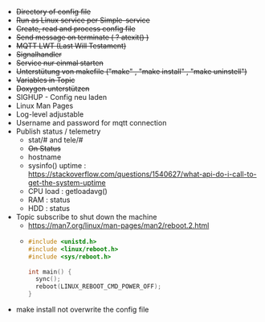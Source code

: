 * ~~Directory of config file~~
* ~~Run as Linux service per Simple-service~~
* ~~Create, read and process config file~~
* ~~Send message on terminate ( ? atexit() )~~
* ~~MQTT LWT (Last Will Testament)~~
* ~~Signalhandler~~
* ~~Service nur einmal starten~~
* ~~Unterstütung von makefile ("make" , "make install" , "make uninstell")~~
* ~~Variables in Topic~~
* ~~Doxygen unterstützen~~
* SIGHUP - Config neu laden
* Linux Man Pages
* Log-level adjustable
* Username and password for mqtt connection
* Publish status / telemetry
    - stat/# and tele/#
    - ~~On Status~~
    - hostname
    - sysinfo() uptime : https://stackoverflow.com/questions/1540627/what-api-do-i-call-to-get-the-system-uptime
    - CPU load : getloadavg()
    - RAM : status
    - HDD : status
* Topic subscribe to shut down the machine
    - https://man7.org/linux/man-pages/man2/reboot.2.html
    - ```c
      #include <unistd.h>  
      #include <linux/reboot.h>
      #include <sys/reboot.h>
       
      int main() {
        sync();
        reboot(LINUX_REBOOT_CMD_POWER_OFF);
      }
      ```
* make install not overwrite the config file